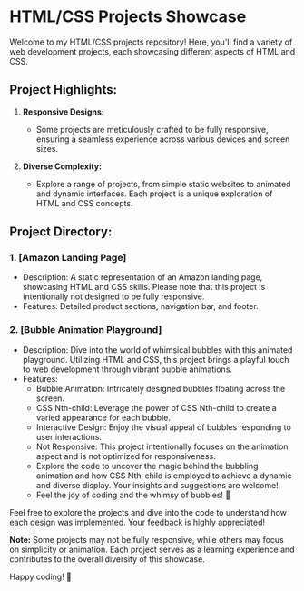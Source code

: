 # HTML/CSS Projects Showcase

Welcome to my HTML/CSS projects repository! Here, you'll find a variety of web development projects, each showcasing different aspects of HTML and CSS.

## Project Highlights:

1. **Responsive Designs:**
   - Some projects are meticulously crafted to be fully responsive, ensuring a seamless experience across various devices and screen sizes.

2. **Diverse Complexity:**
   - Explore a range of projects, from simple static websites to animated and dynamic interfaces. Each project is a unique exploration of HTML and CSS concepts.

## Project Directory:

### 1. [Amazon Landing Page]
   - Description: A static representation of an Amazon landing page, showcasing HTML and CSS skills. Please note that this project is intentionally not designed to be fully responsive.
   - Features: Detailed product sections, navigation bar, and footer.
### 2. [Bubble Animation Playground]
   - Description: Dive into the world of whimsical bubbles with this animated playground. Utilizing HTML and CSS, this project brings a playful touch to web development through vibrant bubble animations.
   - Features:
      - Bubble Animation: Intricately designed bubbles floating across the screen.
      - CSS Nth-child: Leverage the power of CSS Nth-child to create a varied appearance for each bubble.
      - Interactive Design: Enjoy the visual appeal of bubbles responding to user interactions.
      - Not Responsive: This project intentionally focuses on the animation aspect and is not optimized for responsiveness.
      - Explore the code to uncover the magic behind the bubbling animation and how CSS Nth-child is employed to achieve a dynamic and diverse display. Your insights and suggestions are welcome!
      - Feel the joy of coding and the whimsy of bubbles! 🎈

Feel free to explore the projects and dive into the code to understand how each design was implemented. Your feedback is highly appreciated!

**Note:** Some projects may not be fully responsive, while others may focus on simplicity or animation. Each project serves as a learning experience and contributes to the overall diversity of this showcase.

Happy coding! 🚀
